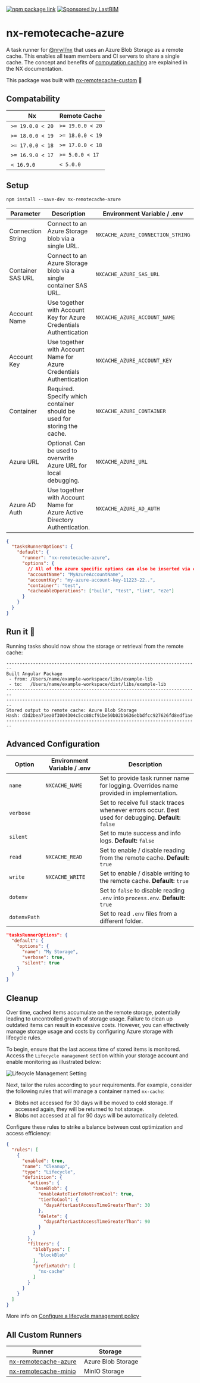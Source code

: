 [![npm package link](https://img.shields.io/npm/v/nx-remotecache-azure)](https://www.npmjs.com/package/nx-remotecache-azure)
[![Sponsored by LastBIM](https://img.shields.io/badge/Sponsored_by-LastBIM-6887DA)](https://lastbim.com)

# nx-remotecache-azure

A task runner for [@nrwl/nx](https://nx.dev) that uses an Azure Blob Storage as a remote cache. This enables all team members and CI servers to share a single cache. The concept and benefits of [computation caching](https://nx.dev/angular/guides/computation-caching) are explained in the NX documentation.

This package was built with [nx-remotecache-custom](https://www.npmjs.com/package/nx-remotecache-custom) 🙌

## Compatability

|  Nx               | Remote Cache     |
| ----------------- | ---------------- |
|  `>= 19.0.0 < 20` | `>= 19.0.0 < 20` |
|  `>= 18.0.0 < 19` | `>= 18.0.0 < 19` |
|  `>= 17.0.0 < 18` | `>= 17.0.0 < 18` |
|  `>= 16.9.0 < 17` | `>= 5.0.0 < 17`  |
|  `< 16.9.0`       | `< 5.0.0`        |

## Setup

```
npm install --save-dev nx-remotecache-azure
```

| Parameter         | Description                                                               | Environment Variable / .env       | `nx.json`          |
| ----------------- | ------------------------------------------------------------------------- | --------------------------------- | ------------------ |
| Connection String | Connect to an Azure Storage blob via a single URL.                        | `NXCACHE_AZURE_CONNECTION_STRING` | `connectionString` |
| Container SAS URL | Connect to an Azure Storage blob via a single container SAS URL.          | `NXCACHE_AZURE_SAS_URL`           | `sasUrl`           |
| Account Name      | Use together with Account Key for Azure Credentials Authentication        | `NXCACHE_AZURE_ACCOUNT_NAME`      | `accountName`      |
| Account Key       | Use together with Account Name for Azure Credentials Authentication       | `NXCACHE_AZURE_ACCOUNT_KEY`       | `accountKey`       |
| Container         | Required. Specify which container should be used for storing the cache.   | `NXCACHE_AZURE_CONTAINER`         | `container`        |
| Azure URL         | Optional. Can be used to overwrite Azure URL for local debugging.         | `NXCACHE_AZURE_URL`               | `azureUrl`         |
| Azure AD Auth     | Use together with Account Name for Azure Active Directory Authentication. | `NXCACHE_AZURE_AD_AUTH`           | `adAuth`           |

```json
{
  "tasksRunnerOptions": {
    "default": {
      "runner": "nx-remotecache-azure",
      "options": {
        // All of the azure specific options can also be inserted via environment variables! ⬆️
        "accountName": "MyAzureAccountName",
        "accountKey": "my-azure-account-key-11223-22..",
        "container": "test",
        "cacheableOperations": ["build", "test", "lint", "e2e"]
      }
    }
  }
}
```

## Run it 🚀

Running tasks should now show the storage or retrieval from the remote cache:

```
------------------------------------------------------------------------
Built Angular Package
 - from: /Users/name/example-workspace/libs/example-lib
 - to:   /Users/name/example-workspace/dist/libs/example-lib
------------------------------------------------------------------------
------------------------------------------------------------------------
Stored output to remote cache: Azure Blob Storage
Hash: d3d2bea71ea0f3004304c5cc88cf91be50b02bb636ebbdfcc927626fd8edf1ae
------------------------------------------------------------------------
```

## Advanced Configuration

| Option       | Environment Variable / .env | Description                                                                                           |
| ------------ | --------------------------- | ----------------------------------------------------------------------------------------------------- |
| `name`       | `NXCACHE_NAME`              | Set to provide task runner name for logging. Overrides name provided in implementation.               |
| `verbose`    |                             | Set to receive full stack traces whenever errors occur. Best used for debugging. **Default:** `false` |
| `silent`     |                             | Set to mute success and info logs. **Default:** `false`                                               |
| `read`       | `NXCACHE_READ`              | Set to enable / disable reading from the remote cache. **Default:** `true`                            |
| `write`      | `NXCACHE_WRITE`             | Set to enable / disable writing to the remote cache. **Default:** `true`                              |
| `dotenv`     |                             | Set to `false` to disable reading `.env` into `process.env`. **Default:** `true`                      |
| `dotenvPath` |                             | Set to read `.env` files from a different folder.                                                     |

```json
"tasksRunnerOptions": {
  "default": {
    "options": {
      "name": "My Storage",
      "verbose": true,
      "silent": true
    }
  }
}
```

## Cleanup

Over time, cached items accumulate on the remote storage, potentially leading to uncontrolled growth of storage usage. Failure to clean up outdated items can result in excessive costs. However, you can effectively manage storage usage and costs by configuring Azure storage with lifecycle rules.

To begin, ensure that the last access time of stored items is monitored. Access the `Lifecycle management` section within your storage account and enable monitoring as illustrated below:

![Lifecycle Management Setting](https://github.com/NiklasPor/nx-remotecache-azure/assets/184604/5bd001bb-69f6-4ef8-9212-3ba82cbd62fa)

Next, tailor the rules according to your requirements. For example, consider the following rules that will manage a container named `nx-cache`:

- Blobs not  accessed for 30 days will be moved to cold storage. If accessed again, they will be returned to hot storage.
- Blobs not accessed at all for 90 days will be automatically deleted.

Configure these rules to strike a balance between cost optimization and access efficiency:

```json
{
  "rules": [
    {
      "enabled": true,
      "name": "Cleanup",
      "type": "Lifecycle",
      "definition": {
        "actions": {
          "baseBlob": {
            "enableAutoTierToHotFromCool": true,
            "tierToCool": {
              "daysAfterLastAccessTimeGreaterThan": 30
            },
            "delete": {
              "daysAfterLastAccessTimeGreaterThan": 90
            }
          }
        },
        "filters": {
          "blobTypes": [
            "blockBlob"
          ],
          "prefixMatch": [
            "nx-cache"
          ]
        }
      }
    }
  ]
}
```

More info on [Configure a lifecycle management policy](https://learn.microsoft.com/azure/storage/blobs/lifecycle-management-policy-configure)

## All Custom Runners

| Runner                                                                     | Storage             |
| -------------------------------------------------------------------------- | ------------------- |
| [nx-remotecache-azure](https://www.npmjs.com/package/nx-remotecache-azure) |  Azure Blob Storage |
| [nx-remotecache-minio](https://www.npmjs.com/package/nx-remotecache-minio) |  MinIO Storage      |
